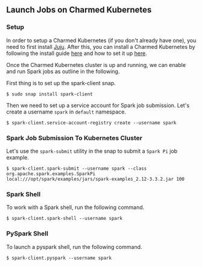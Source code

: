## Launch Jobs on Charmed Kubernetes

### Setup

In order to setup a Charmed Kubernetes (if you don't already have one), 
you need to first install [Juju](https://juju.is/docs/olm/install-juju). 
After this, you can install a Charmed Kubernetes by following the install guide 
[here](https://ubuntu.com/kubernetes/docs/install-manual) and how to set it up [here](https://ubuntu.com/kubernetes/docs/operations).

Once the Charmed Kubernetes cluster is up and running, we can enable and run Spark jobs 
as outline in the following.

First thing is to set up the spark-client snap.

```shell
$ sudo snap install spark-client
```
Then we need to set up a service account for Spark job submission. 
Let's create a username ```spark``` in ```default``` namespace.

```shell
$ spark-client.service-account-registry create --username spark
```


### Spark Job Submission To Kubernetes Cluster

Let's use the ```spark-submit``` utility in the snap to submit a ```Spark Pi``` job example.

```shell
$ spark-client.spark-submit --username spark --class org.apache.spark.examples.SparkPi local:///opt/spark/examples/jars/spark-examples_2.12-3.3.2.jar 100
```


### Spark Shell

To work with a Spark shell, run the following command.

```shell
$ spark-client.spark-shell --username spark
```
### PySpark Shell

To launch a pyspark shell, run the following command.

```shell
$ spark-client.pyspark --username spark
```